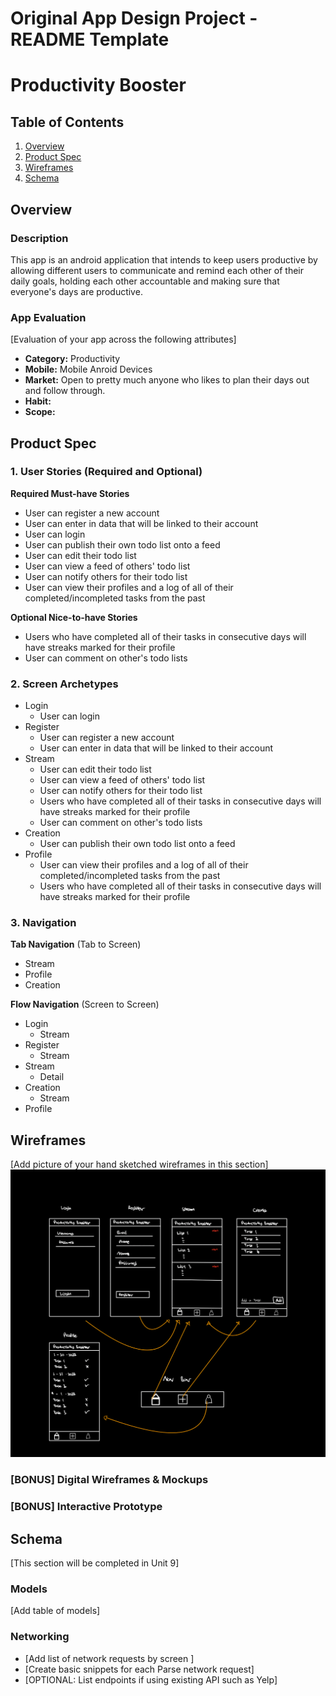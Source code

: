 Original App Design Project - README Template
===

# Productivity Booster

## Table of Contents
1. [Overview](#Overview)
1. [Product Spec](#Product-Spec)
1. [Wireframes](#Wireframes)
2. [Schema](#Schema)

## Overview
### Description
This app is an android application that intends to keep users productive by allowing different users to communicate and remind each other of their daily goals, holding each other accountable and making sure that everyone's days are productive.

### App Evaluation
[Evaluation of your app across the following attributes]
- **Category:**
Productivity
- **Mobile:**
Mobile Anroid Devices
- **Market:**
Open to pretty much anyone who likes to plan their days out and follow through.
- **Habit:**
- **Scope:**

## Product Spec

### 1. User Stories (Required and Optional)

**Required Must-have Stories**

* User can register a new account
* User can enter in data that will be linked to their account
* User can login
* User can publish their own todo list onto a feed
* User can edit their todo list
* User can view a feed of others' todo list
* User can notify others for their todo list
* User can view their profiles and a log of all of their completed/incompleted tasks from the past

**Optional Nice-to-have Stories**

* Users who have completed all of their tasks in consecutive days will have streaks marked for their profile
* User can comment on other's todo lists

### 2. Screen Archetypes

* Login
   * User can login
* Register
   * User can register a new account
   * User can enter in data that will be linked to their account
* Stream
   * User can edit their todo list
   * User can view a feed of others' todo list
   * User can notify others for their todo list
   * Users who have completed all of their tasks in consecutive days will have streaks marked for their profile
   * User can comment on other's todo lists
* Creation
   * User can publish their own todo list onto a feed
* Profile
   * User can view their profiles and a log of all of their completed/incompleted tasks from the past
   * Users who have completed all of their tasks in consecutive days will have streaks marked for their profile

### 3. Navigation

**Tab Navigation** (Tab to Screen)

* Stream
* Profile
* Creation

**Flow Navigation** (Screen to Screen)

* Login
  * Stream
* Register
  * Stream
* Stream
  * Detail
* Creation
  * Stream
* Profile


## Wireframes
[Add picture of your hand sketched wireframes in this section]
<img src=Wireframe.gif width='' />

### [BONUS] Digital Wireframes & Mockups

### [BONUS] Interactive Prototype

## Schema 
[This section will be completed in Unit 9]
### Models
[Add table of models]
### Networking
- [Add list of network requests by screen ]
- [Create basic snippets for each Parse network request]
- [OPTIONAL: List endpoints if using existing API such as Yelp]
